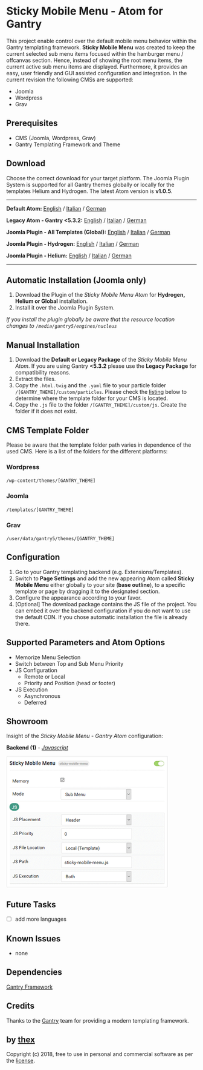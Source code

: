 # Sticky Mobile Menu - Atom for Gantry
This project enable control over the default mobile menu behavior within the Gantry templating framework. **Sticky Mobile Menu** was created to keep the current selected sub menu items focused within the hamburger menu / offcanvas section. Hence, instead of showing the root menu items, the current active sub menu items are displayed. Furthermore, it provides an easy, user friendly and GUI assisted configuration and integration. In the current revision the following CMSs are supported:
* Joomla
* Wordpress
* Grav

## Prerequisites
* CMS (Joomla, Wordpress, Grav)
* Gantry Templating Framework and Theme

## Download
Choose the correct download for your target platform. The Joomla Plugin System is supported for all Gantry themes globally or locally for the templates Helium and Hydrogen. The latest Atom version is **v1.0.5**.
___
**Default Atom:**
[English](https://github.com/thexmanxyz/Sticky-Mobile-Menu-Gantry/releases/download/v1.0.5/smm.atom.only.EN.v1.0.5.zip) / [Italian](https://github.com/thexmanxyz/Sticky-Mobile-Menu-Gantry/releases/download/v1.0.5/smm.atom.only.IT.v1.0.5.zip) / [German](https://github.com/thexmanxyz/Sticky-Mobile-Menu-Gantry/releases/download/v1.0.5/smm.atom.only.DE.v1.0.5.zip)

**Legacy Atom - Gantry <5.3.2:**
[English](https://github.com/thexmanxyz/Sticky-Mobile-Menu-Gantry/releases/download/v1.0.5/smm.atom.only.legacy.EN.v1.0.5.zip) / [Italian](https://github.com/thexmanxyz/Sticky-Mobile-Menu-Gantry/releases/download/v1.0.5/smm.atom.only.legacy.IT.v1.0.5.zip) / [German](https://github.com/thexmanxyz/Sticky-Mobile-Menu-Gantry/releases/download/v1.0.5/smm.atom.only.legacy.DE.v1.0.5.zip)

**Joomla Plugin - All Templates (Global):**
[English](https://github.com/thexmanxyz/Sticky-Mobile-Menu-Gantry/releases/download/v1.0.5/smm.j3.global.EN.v1.0.5.zip) / [Italian](https://github.com/thexmanxyz/Sticky-Mobile-Menu-Gantry/releases/download/v1.0.5/smm.j3.global.IT.v1.0.5.zip) / [German](https://github.com/thexmanxyz/Sticky-Mobile-Menu-Gantry/releases/download/v1.0.5/smm.j3.global.DE.v1.0.5.zip)

**Joomla Plugin - Hydrogen:**
[English](https://github.com/thexmanxyz/Sticky-Mobile-Menu-Gantry/releases/download/v1.0.5/smm.j3.hydrogen.EN.v1.0.5.zip) / [Italian](https://github.com/thexmanxyz/Sticky-Mobile-Menu-Gantry/releases/download/v1.0.5/smm.j3.hydrogen.IT.v1.0.5.zip) / [German](https://github.com/thexmanxyz/Sticky-Mobile-Menu-Gantry/releases/download/v1.0.5/smm.j3.hydrogen.DE.v1.0.5.zip)

**Joomla Plugin - Helium:**
[English](https://github.com/thexmanxyz/Sticky-Mobile-Menu-Gantry/releases/download/v1.0.5/smm.j3.helium.EN.v1.0.5.zip) / [Italian](https://github.com/thexmanxyz/Sticky-Mobile-Menu-Gantry/releases/download/v1.0.5/smm.j3.helium.IT.v1.0.5.zip) / [German](https://github.com/thexmanxyz/Sticky-Mobile-Menu-Gantry/releases/download/v1.0.5/smm.j3.helium.DE.v1.0.5.zip)
___

## Automatic Installation (Joomla only)
1. Download the Plugin of the *Sticky Mobile Menu Atom* for **Hydrogen, Helium or Global** installation.
2. Install it over the Joomla Plugin System.

*If you install the plugin globally be aware that the resource location changes to `/media/gantry5/engines/nucleus`*

## Manual Installation
1. Download the **Default or Legacy Package** of the *Sticky Mobile Menu Atom*. If you are using Gantry **<5.3.2** please use the **Legacy Package** for compatibility reasons.
2. Extract the files.
3. Copy the `.html.twig` and the `.yaml` file to your particle folder `/[GANTRY_THEME]/custom/particles`. Please check the [listing](https://github.com/thexmanxyz/Sticky-Mobile-Menu-Gantry#cms-template-folder) below to determine where the template folder for your CMS is located.
4. Copy the `.js` file to the folder `/[GANTRY_THEME]/custom/js`. Create the folder if it does not exist.

## CMS Template Folder
Please be aware that the template folder path varies in dependence of the used CMS. Here is a list of the folders for the different platforms:

### Wordpress
`/wp-content/themes/[GANTRY_THEME]`

### Joomla
`/templates/[GANTRY_THEME]`

### Grav
`/user/data/gantry5/themes/[GANTRY_THEME]`

## Configuration
1. Go to your Gantry templating backend (e.g. Extensions/Templates).
2. Switch to **Page Settings** and add the new appearing Atom called **Sticky Mobile Menu** either globally to your site (**base outline**), to a specific template or page by dragging it to the designated section.
3. Configure the appearance according to your favor.
4. [Optional] The download package contains the JS file of the project. You can embed it over the backend configuration if you do not want to use the default CDN. If you chose automatic installation the file is already there.

## Supported Parameters and Atom Options
* Memorize Menu Selection
* Switch between Top and Sub Menu Priority
* JS Configuration
  * Remote or Local
  * Priority and Position (head or footer)
* JS Execution
  * Asynchronous
  * Deferred

## Showroom
Insight of the *Sticky Mobile Menu - Gantry Atom* configuration:

**Backend (1)** - *[Javascript](/screenshots/backend_js.png)*

![1](/screenshots/backend_js.png)

## Future Tasks
- [ ] add more languages

## Known Issues
* none

## Dependencies
[Gantry Framework](http://gantry.org/)

## Credits
Thanks to the [Gantry](https://github.com/gantry) team for providing a modern templating framework.

## by [thex](https://github.com/thexmanxyz)
Copyright (c) 2018, free to use in personal and commercial software as per the [license](/LICENSE.md).
